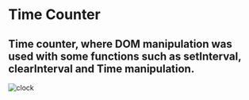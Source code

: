 # Time Counter
## Time counter, where DOM manipulation was used with some functions such as setInterval, clearInterval and Time manipulation.

![clock](https://user-images.githubusercontent.com/57429275/159910099-0fa30914-39b0-4f39-92f0-10889cb2603b.gif)
